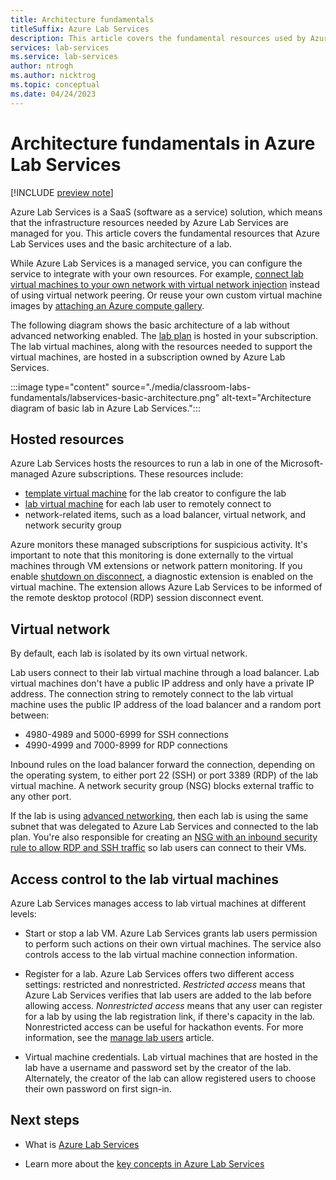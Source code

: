 ```yaml
---
title: Architecture fundamentals
titleSuffix: Azure Lab Services
description: This article covers the fundamental resources used by Azure Lab Services and the basic architecture of a lab environment.
services: lab-services
ms.service: lab-services
author: ntrogh
ms.author: nicktrog
ms.topic: conceptual
ms.date: 04/24/2023
---
```


# Architecture fundamentals in Azure Lab Services

[!INCLUDE [preview note](./includes/lab-services-new-update-focused-article.md)]

Azure Lab Services is a SaaS (software as a service) solution, which means that the infrastructure resources needed by Azure Lab Services are managed for you. This article covers the fundamental resources that Azure Lab Services uses and the basic architecture of a lab.

While Azure Lab Services is a managed service, you can configure the service to integrate with your own resources. For example, [connect lab virtual machines to your own network with virtual network injection](how-to-connect-vnet-injection.md) instead of using virtual network peering. Or reuse your own custom virtual machine images by [attaching an Azure compute gallery](./how-to-attach-detach-shared-image-gallery.md).

The following diagram shows the basic architecture of a lab without advanced networking enabled.  The [lab plan](./classroom-labs-concepts.md#lab-plan) is hosted in your subscription. The lab virtual machines, along with the resources needed to support the virtual machines, are hosted in a subscription owned by Azure Lab Services.

:::image type="content" source="./media/classroom-labs-fundamentals/labservices-basic-architecture.png" alt-text="Architecture diagram of basic lab in Azure Lab Services.":::

## Hosted resources

Azure Lab Services hosts the resources to run a lab in one of the Microsoft-managed Azure subscriptions. These resources include:

- [template virtual machine](./classroom-labs-concepts.md#template-virtual-machine) for the lab creator to configure the lab
- [lab virtual machine](./classroom-labs-concepts.md#lab-virtual-machine) for each lab user to remotely connect to
- network-related items, such as a load balancer, virtual network, and network security group

Azure monitors these managed subscriptions for suspicious activity.  It's important to note that this monitoring is done externally to the virtual machines through VM extensions or network pattern monitoring.  If you enable [shutdown on disconnect](how-to-enable-shutdown-disconnect.md), a diagnostic extension is enabled on the virtual machine. The extension allows Azure Lab Services to be informed of the remote desktop protocol (RDP) session disconnect event.

## Virtual network

By default, each lab is isolated by its own virtual network.  

Lab users connect to their lab virtual machine through a load balancer.  Lab virtual machines don't have a public IP address and only have a private IP address. The connection string to remotely connect to the lab virtual machine uses the public IP address of the load balancer and a random port between:

- 4980-4989 and 5000-6999 for SSH connections
- 4990-4999 and 7000-8999 for RDP connections

Inbound rules on the load balancer forward the connection, depending on the operating system, to either port 22 (SSH) or port 3389 (RDP) of the lab virtual machine. A network security group (NSG) blocks external traffic to any other port.

If the lab is using [advanced networking](how-to-connect-vnet-injection.md), then each lab is using the same subnet that was delegated to Azure Lab Services and connected to the lab plan. You're also responsible for creating an [NSG with an inbound security rule to allow RDP and SSH traffic](how-to-connect-vnet-injection.md#associate-the-subnet-with-the-network-security-group) so lab users can connect to their VMs.

## Access control to the lab virtual machines

Azure Lab Services manages access to lab virtual machines at different levels:

- Start or stop a lab VM. Azure Lab Services grants lab users permission to perform such actions on their own virtual machines. The service also controls access to the lab virtual machine connection information.

- Register for a lab. Azure Lab Services offers two different access settings: restricted and nonrestricted. *Restricted access* means that Azure Lab Services verifies that lab users are added to the lab before allowing access. *Nonrestricted access* means that any user can register for a lab by using the lab registration link, if there's capacity in the lab. Nonrestricted access can be useful for hackathon events. For more information, see the [manage lab users](how-to-manage-lab-users.md#send-invitations-to-users) article.

- Virtual machine credentials. Lab virtual machines that are hosted in the lab have a username and password set by the creator of the lab. Alternately, the creator of the lab can allow registered users to choose their own password on first sign-in.

## Next steps

- What is [Azure Lab Services](./lab-services-overview.md)

- Learn more about the [key concepts in Azure Lab Services](./classroom-labs-concepts.md)
